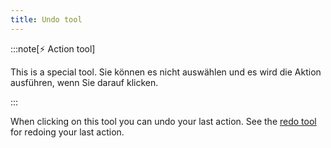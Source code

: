 ```yaml
---
title: Undo tool
---
```


:::note[⚡ Action tool]

This is a special tool.
Sie können es nicht auswählen und es wird die Aktion ausführen, wenn Sie darauf klicken.

:::

When clicking on this tool you can undo your last action.
See the [redo tool](../redo) for redoing your last action.
